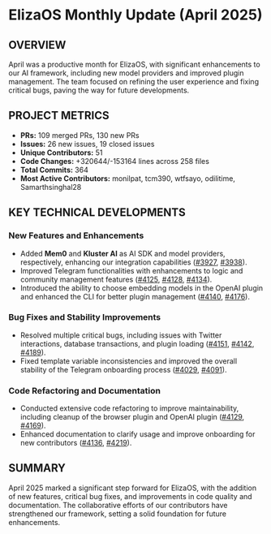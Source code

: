 # ElizaOS Monthly Update (April 2025)

## OVERVIEW 
April was a productive month for ElizaOS, with significant enhancements to our AI framework, including new model providers and improved plugin management. The team focused on refining the user experience and fixing critical bugs, paving the way for future developments.

## PROJECT METRICS
- **PRs:** 109 merged PRs, 130 new PRs
- **Issues:** 26 new issues, 19 closed issues
- **Unique Contributors:** 51
- **Code Changes:** +320644/-153164 lines across 258 files
- **Total Commits:** 364
- **Most Active Contributors:** monilpat, tcm390, wtfsayo, odilitime, Samarthsinghal28

## KEY TECHNICAL DEVELOPMENTS

### New Features and Enhancements
- Added **Mem0** and **Kluster AI** as AI SDK and model providers, respectively, enhancing our integration capabilities ([#3927](https://github.com/elizaos/eliza/pull/3927), [#3938](https://github.com/elizaos/eliza/pull/3938)).
- Improved Telegram functionalities with enhancements to logic and community management features ([#4125](https://github.com/elizaos/eliza/pull/4125), [#4128](https://github.com/elizaos/eliza/pull/4128), [#4134](https://github.com/elizaos/eliza/pull/4134)).
- Introduced the ability to choose embedding models in the OpenAI plugin and enhanced the CLI for better plugin management ([#4140](https://github.com/elizaos/eliza/pull/4140), [#4176](https://github.com/elizaos/eliza/pull/4176)).

### Bug Fixes and Stability Improvements
- Resolved multiple critical bugs, including issues with Twitter interactions, database transactions, and plugin loading ([#4151](https://github.com/elizaos/eliza/pull/4151), [#4142](https://github.com/elizaos/eliza/pull/4142), [#4189](https://github.com/elizaos/eliza/pull/4189)).
- Fixed template variable inconsistencies and improved the overall stability of the Telegram onboarding process ([#4029](https://github.com/elizaos/eliza/pull/4029), [#4091](https://github.com/elizaos/eliza/pull/4091)).

### Code Refactoring and Documentation
- Conducted extensive code refactoring to improve maintainability, including cleanup of the browser plugin and OpenAI plugin ([#4129](https://github.com/elizaos/eliza/pull/4129), [#4169](https://github.com/elizaos/eliza/pull/4169)).
- Enhanced documentation to clarify usage and improve onboarding for new contributors ([#4136](https://github.com/elizaos/eliza/pull/4136), [#4219](https://github.com/elizaos/eliza/pull/4219)).

## SUMMARY
April 2025 marked a significant step forward for ElizaOS, with the addition of new features, critical bug fixes, and improvements in code quality and documentation. The collaborative efforts of our contributors have strengthened our framework, setting a solid foundation for future enhancements.